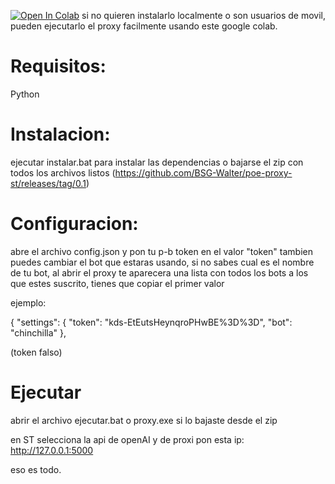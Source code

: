 [![Open In Colab](https://colab.research.google.com/assets/colab-badge.svg)](https://colab.research.google.com/drive/1YxhGMOH6kK4yDZmP8EmepXviQHZkljyM)
si no quieren instalarlo localmente o son usuarios de movil, pueden ejecutarlo el proxy facilmente usando este google colab.
# Requisitos: 
Python

# Instalacion:
ejecutar instalar.bat para instalar las dependencias
o bajarse el zip con todos los archivos listos (https://github.com/BSG-Walter/poe-proxy-st/releases/tag/0.1)

# Configuracion:
abre el archivo config.json y pon tu p-b token en el valor "token"
tambien puedes cambiar el bot que estaras usando, si no sabes cual es el nombre de tu bot, al abrir el proxy te aparecera una lista con todos los bots a los que estes suscrito, tienes que copiar el primer valor

ejemplo:

{
  "settings": {
    "token": "kds-EtEutsHeynqroPHwBE%3D%3D",
    "bot": "chinchilla"
  },

(token falso)

# Ejecutar
abrir el archivo ejecutar.bat o proxy.exe si lo bajaste desde el zip

en ST selecciona la api de openAI y de proxi pon esta ip:
http://127.0.0.1:5000


eso es todo.
